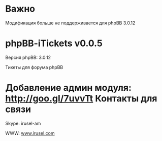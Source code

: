 Важно
==============
Модификация больше не поддерживается для phpBB 3.0.12

phpBB-iTickets v0.0.5
==============

Версия phpBB: 3.0.12

Тикеты для форума phpBB

Добавление админ модуля: http://goo.gl/7uvvTt
Контакты для связи
==============
Skype: irusel-am

WWW: www.irusel.com

